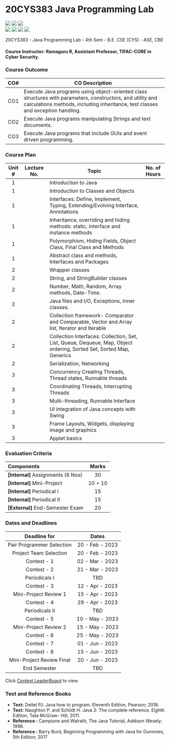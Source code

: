 # 20CYS383 Java Programming Lab
![](https://img.shields.io/badge/Batch-21CYS-lightgreen) ![](https://img.shields.io/badge/UG-blue) ![](https://img.shields.io/badge/Subject-JPL-blue) <br/>
![](https://img.shields.io/badge/Practical-3-orange) ![](https://img.shields.io/badge/Credits-1-orange) ![](https://img.shields.io/badge/-HPOJ-brown) ![](https://img.shields.io/badge/Additional_Coverage-Code_Review-purple) 

20CYS383 - Java Programming Lab - 4th Sem - B.E. CSE (CYS) - ASE, CBE

#### Course Instructor:  Ramaguru R, Assistant Professor, TIFAC-CORE in Cyber Security.

### Course Outcome

| CO#  | CO Description |
|------|----------------|
| CO1 | Execute Java programs using object-oriented class structures with parameters, constructors, and utility and calculations methods, including inheritance, test classes and exception handling. |
| CO2 | Execute Java programs manipulating Strings and text documents. |
| CO3 | Execute Java programs that include GUIs and event driven programming. |

### Course Plan 

| Unit # | Lecture No. | Topic | No. of Hours |
|:------:|:-----------:|-------|:------------:|
|    1   |             | Introduction to Java |   |
|    1   |             | Introduction to Classes and Objects |  | 
|    1   |             | Interfaces: Define, Implement, Typing, Extending/Evolving Interface, Annotations |  | 
|    1   |             | Inheritance, overriding and hiding methods: static, interface and instance methods |   | 
|    1   |             | Polymorphism, Hiding Fields, Object Class, Final Class and Methods |   | 
|    1   |             | Abstract class and methods, Interfaces and Packages |   | 
|    2   |             | Wrapper classes |   | 
|    2   |             | String, and StringBuilder classes |   | 
|    2   |             | Number, Math, Random, Array methods, Date-Time. |   | 
|    2   |             | Java files and I/O, Exceptions, Inner classes. |  | 
|    2   |             | Collection framework- Comparator and Comparable, Vector and Array list, Iterator and Iterable |  | 
|    2   |             | Collection Interfaces: Collection, Set, List, Queue, Dequeue, Map, Object ordering, Sorted Set, Sorted Map, Generics |    | 
|    2   |             | Serialization, Networking |  | 
|    3   |             | Concurrency Creating Threads, Thread states, Runnable threads |  | 
|    3   |             | Coordinating Threads, Interrupting Threads |     | 
|    3   |             | Multi-threading, Runnable Interface |  | 
|    3   |             | UI integration of Java concepts with Swing |   |
|    3   |             | Frame Layouts, Widgets, displaying image and graphics |   | 
|    3   |             | Applet basics |  |


### Evaluation Criteria

| Components | Marks |
|:----------|:-----:|
| **[Internal]** Assignments (6 Nos) | 30 |
| **[Internal]** Mini-Project | 10 + 10 |
| **[Internal]** Periodical I | 15 |
| **[Internal]** Periodical II | 15 |
| **[External]** End-Semester Exam | 20 |

### Dates and Deadlines

| Deadline for | Dates |
|:------------:|:-----:|
| Pair Programmer Selection | 20 - Feb - 2023 |
| Project Team Selection | 20 - Feb - 2023 |
| Contest - 1 | 02 - Mar - 2023 |
| Contest - 2 | 21 - Mar - 2023 |
| Periodicals I | TBD |
| Contest - 3 | 12 - Apr - 2023 |
| Mini-Project Review 1 | 15 - Apr - 2023 |
| Contest - 4 | 29 - Apr - 2023 |
| Periodicals II | TBD |
| Contest - 5 | 10 - May - 2023 |
| Mini-Project Review 2 | 15 - May - 2023 |
| Contest - 6 | 25 - May - 2023 |
| Contest - 7 | 01 - Jun - 2023 |
| Contest - 8 | 15 - Jun - 2023 |
| Mini-Project Review Final | 20 - Jun - 2023 |
| End Semester | TBD |

Click [Contest LeaderBoard](LeaderBoard) to view.

### Text and Reference Books
- **Text:** Deitel PJ. Java how to program. Eleventh Edition, Pearson; 2018.
- **Text:** Naughton P. and Schildt H. Java 2: The complete reference. Eighth Edition, Tata McGraw- Hill; 2011.
- **Reference :** Campione and Walrath, The Java Tutorial, Addison Wesely; 1996.
- **Reference :** Barry Burd, Beginning Programming with Java for Dummies, 5th Edition; 2017
